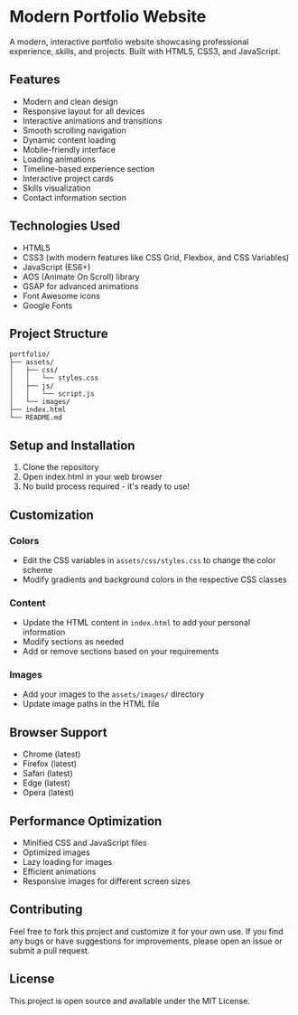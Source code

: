 # Modern Portfolio Website

A modern, interactive portfolio website showcasing professional experience, skills, and projects. Built with HTML5, CSS3, and JavaScript.

## Features

- Modern and clean design
- Responsive layout for all devices
- Interactive animations and transitions
- Smooth scrolling navigation
- Dynamic content loading
- Mobile-friendly interface
- Loading animations
- Timeline-based experience section
- Interactive project cards
- Skills visualization
- Contact information section

## Technologies Used

- HTML5
- CSS3 (with modern features like CSS Grid, Flexbox, and CSS Variables)
- JavaScript (ES6+)
- AOS (Animate On Scroll) library
- GSAP for advanced animations
- Font Awesome icons
- Google Fonts

## Project Structure

```
portfolio/
├── assets/
│   ├── css/
│   │   └── styles.css
│   ├── js/
│   │   └── script.js
│   └── images/
├── index.html
└── README.md
```

## Setup and Installation

1. Clone the repository
2. Open index.html in your web browser
3. No build process required - it's ready to use!

## Customization

### Colors
- Edit the CSS variables in `assets/css/styles.css` to change the color scheme
- Modify gradients and background colors in the respective CSS classes

### Content
- Update the HTML content in `index.html` to add your personal information
- Modify sections as needed
- Add or remove sections based on your requirements

### Images
- Add your images to the `assets/images/` directory
- Update image paths in the HTML file

## Browser Support

- Chrome (latest)
- Firefox (latest)
- Safari (latest)
- Edge (latest)
- Opera (latest)

## Performance Optimization

- Minified CSS and JavaScript files
- Optimized images
- Lazy loading for images
- Efficient animations
- Responsive images for different screen sizes

## Contributing

Feel free to fork this project and customize it for your own use. If you find any bugs or have suggestions for improvements, please open an issue or submit a pull request.

## License

This project is open source and available under the MIT License.